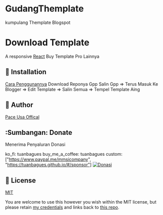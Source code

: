 # GudangThemplate
kumpulang Themplate Blogspot

# Download Template

<p>
  <a href="#" https://blogger.googleusercontent.com/img/a/AVvXsEg0zuJCdC0nJb-K1AFLltFgMeRYQbXJsVZnWQxZ6F0lVyDvNIy6vfFzpzpfXN5_tj1zFpz1iLYvJjkkc4l2Hj_P8f4SXwlTo6BoSfsYuxjN3uBjiqLRqLOnmu0cO6m1dFjNzTP4pOC_LtWqd7CeKvBeoKqYcOs_Xxdrs_rJWfPE2JrMboAcOTX-8gpDjdY-" alt="Netlify Status" />
  </a>
</p>

A responsive [React]("https://www.paypal.me/mmsicompany) Buy Template Pro Lainnya

## 🚀 Installation

[Cara Penggunannya](/) Download Reponya Gpp Salin Gpp => Terus Masuk Ke Blogger => Edit Template => Salin Semua => Tempel Template Aing

## 🐾 Author

[Pace Usa Offical](https://github.com/tuanbagues)

## :Sumbangan: Donate

Menerima Penyaluran Donasi 


ko_fi: tuanbagues
buy_me_a_coffee: tuanbagues
custom: ["https://www.paypal.me/mmsicompany", "https://tuanbagues.github.io/#/sponsor"]
<a href="https://www.instagram.com/tuanbagues" target="_blank"><img src="https://3.bp.blogspot.com/-3dihe0iHtRE/WGIaNPV0s0I/AAAAAAAACWQ/uaqwVGBauukUy1aGmLLEV7c-rdezUbTnwCLcB/s1600/Donate_icon_B2.png" alt="Donasi" style="height: auto !important;width: auto !important;" ></a>



## 🌴 License

[MIT](https://github.com/Tuanbagues/GudangThemplate?tab=MIT-1-ov-file)

You are welcome to use this however you wish within the MIT license, but please retain [my credentials](https://gudangteem.blogspot.com) and links back to [this repo](https://github.com/Tuanbagues/GudangThemplate).
